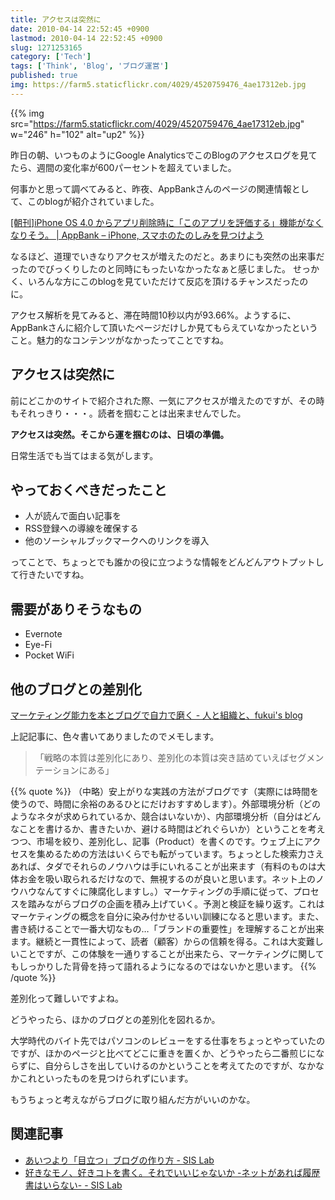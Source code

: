 ```yaml
---
title: アクセスは突然に
date: 2010-04-14 22:52:45 +0900
lastmod: 2010-04-14 22:52:45 +0900
slug: 1271253165
category: ['Tech']
tags: ['Think', 'Blog', 'ブログ運営']
published: true
img: https://farm5.staticflickr.com/4029/4520759476_4ae17312eb.jpg
---
```


{{% img src="https://farm5.staticflickr.com/4029/4520759476_4ae17312eb.jpg" w="246" h="102" alt="up2" %}}


昨日の朝、いつものようにGoogle AnalyticsでこのBlogのアクセスログを見てたら、週間の変化率が600パーセントを超えていました。

何事かと思って調べてみると、昨夜、AppBankさんのページの関連情報として、このblogが紹介されていました。

[\[朝刊\]iPhone OS 4\.0 からアプリ削除時に「このアプリを評価する」機能がなくなりそう。 \| AppBank – iPhone, スマホのたのしみを見つけよう](http://www.appbank.net/2010/04/12/iphone-news/110808.php)


なるほど、道理でいきなりアクセスが増えたのだと。あまりにも突然の出来事だったのでびっくりしたのと同時にもったいなかったなぁと感じました。
せっかく、いろんな方にこのblogを見ていただけて反応を頂けるチャンスだったのに。

アクセス解析を見てみると、滞在時間10秒以内が93.66%。ようするに、AppBankさんに紹介して頂いたページだけしか見てもらえていなかったということ。魅力的なコンテンツがなかったってことですね。


## アクセスは突然に

前にどこかのサイトで紹介された際、一気にアクセスが増えたのですが、その時もそれっきり・・・。読者を掴むことは出来ませんでした。

**アクセスは突然。そこから運を掴むのは、日頃の準備。**

日常生活でも当てはまる気がします。




## やっておくべきだったこと

- 人が読んで面白い記事を
- RSS登録への導線を確保する
- 他のソーシャルブックマークへのリンクを導入

ってことで、ちょっとでも誰かの役に立つような情報をどんどんアウトプットして行きたいですね。



## 需要がありそうなもの

- Evernote
- Eye-Fi
- Pocket WiFi


## 他のブログとの差別化

[マーケティング能力を本とブログで自力で磨く \- 人と組織と、fukui's blog](http://fukui.livedoor.biz/archives/3030942.html)

上記記事に、色々書いてありましたのでメモします。

> 「戦略の本質は差別化にあり、差別化の本質は突き詰めていえばセグメンテーションにある」


{{% quote %}}
（中略）安上がりな実践の方法がブログです（実際には時間を使うので、時間に余裕のあるひとにだけおすすめします）。外部環境分析（どのようなネタが求められているか、競合はいないか）、内部環境分析（自分はどんなことを書けるか、書きたいか、避ける時間はどれぐらいか）ということを考えつつ、市場を絞り、差別化し、記事（Product）を書くのです。ウェブ上にアクセスを集めるための方法はいくらでも転がっています。ちょっとした検索力さえあれば、タダでそれらのノウハウは手にいれることが出来ます（有料のものは大体お金を吸い取られるだけなので、無視するのが良いと思います。ネット上のノウハウなんてすぐに陳腐化しますし。）マーケティングの手順に従って、プロセスを踏みながらブログの企画を積み上げていく。予測と検証を繰り返す。これはマーケティングの概念を自分に染み付かせるいい訓練になると思います。また、書き続けることで一番大切なもの…「ブランドの重要性」を理解することが出来ます。継続と一貫性によって、読者（顧客）からの信頼を得る。これは大変難しいことですが、この体験を一通りすることが出来たら、マーケティングに関してもしっかりした背骨を持って語れるようになるのではないかと思います。
{{% /quote %}}

差別化って難しいですよね。

どうやったら、ほかのブログとの差別化を図れるか。

大学時代のバイト先ではパソコンのレビューをする仕事をちょっとやっていたのですが、ほかのページと比べてどこに重きを置くか、どうやったら二番煎じにならずに、自分らしさを出していけるのかということを考えてたのですが、なかなかこれといったものを見つけられずにいます。

もうちょっと考えながらブログに取り組んだ方がいいのかな。

## 関連記事

- [あいつより「目立つ」ブログの作り方 \- SIS Lab](https://www.meganii.com/blog/2010/08/25/1282688132/)
- [好きなモノ、好きコトを書く。それでいいじゃないか \-ネットがあれば履歴書はいらない\- \- SIS Lab](https://www.meganii.com/blog/2010/10/28/1288268248/)
